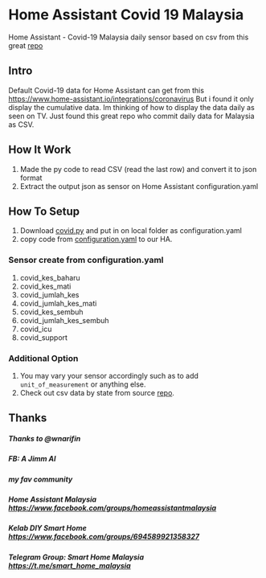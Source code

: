 # Home Assistant Covid 19 Malaysia
Home Assistant - Covid-19 Malaysia daily sensor based on csv from this great [repo](https://github.com/wnarifin/covid-19-malaysia)

## Intro
Default Covid-19 data for Home Assistant can get from this https://www.home-assistant.io/integrations/coronavirus
But i found it only display the cumulative data. Im thinking of how to display the data daily as seen on TV.
Just found this great repo who commit daily data for Malaysia as CSV.

## How It Work
1.  Made the py code to read CSV (read the last row) and convert it to json format
2.  Extract the output json as sensor on Home Assistant configuration.yaml

## How To Setup
1.  Download [covid.py](covid.py) and put in on local folder as configuration.yaml
2.  copy code from [configuration.yaml](configuration.yaml) to our HA.

### Sensor create from configuration.yaml
1.  covid_kes_baharu
2.  covid_kes_mati
3.  covid_jumlah_kes
4.  covid_jumlah_kes_mati
5.  covid_kes_sembuh
6.  covid_jumlah_kes_sembuh
7.  covid_icu
8.  covid_support

### Additional Option
1.  You may vary your sensor accordingly such as to add `unit_of_measurement` or anything else.
2.  Check out csv data by state from source [repo](https://github.com/wnarifin/covid-19-malaysia).

## Thanks
##### Thanks to @wnarifin
##### FB: A Jimm Al
##### my fav community
##### Home Assistant Malaysia https://www.facebook.com/groups/homeassistantmalaysia
##### Kelab DIY Smart Home https://www.facebook.com/groups/694589921358327
##### Telegram Group: Smart Home Malaysia https://t.me/smart_home_malaysia
